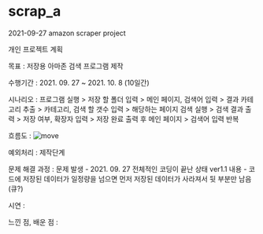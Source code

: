 # scrap_a
2021-09-27 amazon scraper project

개인 프로젝트 계획

목표 : 저장용 아마존 검색 프로그램 제작

수행기간 : 2021. 09. 27 ~ 2021. 10. 8 (10일간)

시나리오 : 프로그램 실행 > 저장 할 폴더 입력 > 메인 페이지, 검색어 입력 > 결과 카테고리 추출 > 카테고리, 검색 할 갯수 입력 > 해당하는 페이지 검색 실행 > 검색 결과 출력 > 저장 여부, 확장자 입력 > 저장 완료 출력 후 메인 페이지 > 검색어 입력 반복

흐름도 : ![move](https://user-images.githubusercontent.com/64139631/134907428-bfb8dbde-998b-4cbd-8ed6-04cae23408b1.PNG)

예외처리 : 제작단계

문제 해결 과정 : 
문제 발생 - 2021. 09. 27 전체적인 코딩이 끝난 상태 ver1.1
내용 - 코드에 저장된 데이터가 일정량을 넘으면 먼저 저장된 데이터가 사라져서 뒷 부분만 남음 (큐?)

시연 :

느낀 점, 배운 점 :
